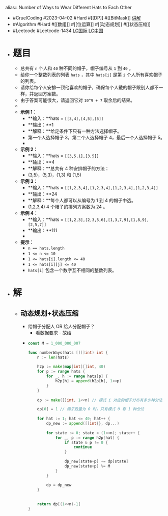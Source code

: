 alias:: Number of Ways to Wear Different Hats to Each Other

- #CruelCoding #2023-04-02 #Hard #[[DP]] #[[BitMask]] [讲解](https://youtu.be/XP_363Owaxk)
- #Algorithm #Hard #[[数组]] #[[位运算]] #[[动态规划]] #[[状态压缩]]
- #Leetcode #Leetcode-1434 [LC国际](https://leetcode.com/problems/number-of-ways-to-wear-different-hats-to-each-other/) [LC中国](https://leetcode.cn/problems/number-of-ways-to-wear-different-hats-to-each-other/)
- # 题目
	- 总共有 `n` 个人和 `40` 种不同的帽子，帽子编号从 `1` 到 `40` 。
	- 给你一个整数列表的列表 `hats` ，其中 `hats[i]` 是第 `i` 个人所有喜欢帽子的列表。
	- 请你给每个人安排一顶他喜欢的帽子，确保每个人戴的帽子跟别人都不一样，并返回方案数。
	- 由于答案可能很大，请返回它对 `10^9 + 7` 取余后的结果。
	-
	- **示例 1：**
		- **输入：**hats = `[[3,4],[4,5],[5]]`
		- **输出：**1
		- **解释：**给定条件下只有一种方法选择帽子。
		- 第一个人选择帽子 3，第二个人选择帽子 4，最后一个人选择帽子 5。
		-
	- **示例 2：**
		- **输入：**hats = `[[3,5,1],[3,5]]`
		- **输出：**4
		- **解释：**总共有 4 种安排帽子的方法：
		- (3,5)，(5,3)，(1,3) 和 (1,5)
	- **示例 3：**
		- **输入：**hats = `[[1,2,3,4],[1,2,3,4],[1,2,3,4],[1,2,3,4]]`
		- **输出：**24
		- **解释：**每个人都可以从编号为 1 到 4 的帽子中选。
		- (1,2,3,4) 4 个帽子的排列方案数为 24 。
	- **示例 4：**
		- **输入：**hats = `[[1,2,3],[2,3,5,6],[1,3,7,9],[1,8,9],[2,5,7]]`
		- **输出：**111
		-
	- **提示：**
		- `n == hats.length`
		- `1 <= n <= 10`
		- `1 <= hats[i].length <= 40`
		- `1 <= hats[i][j] <= 40`
		- `hats[i]` 包含一个数字互不相同的整数列表。
- # 解
	- ## 动态规划+状态压缩
		- 给帽子分配人 OR 给人分配帽子？
			- 看数据要求 - 故给
		- ```go
		  const M = 1_000_000_007
		  
		  func numberWays(hats [][]int) int {
		      n := len(hats)
		      
		      h2p := make(map[int][]int, 40)
		      for p := range hats {
		          for _, h := range hats[p] {
		              h2p[h] = append(h2p[h], 1<<p)
		          }
		      }
		      
		      dp := make([]int, 1<<n) // 模式 i 对应的帽子分布有多少种分法
		  
		      dp[0] = 1 // 帽子数量为 0 时，只有模式 0 有 1 种分法
		      
		      for hat := 1; hat <= 40; hat++ {
		          dp_new := append([]int{}, dp...)
		          
		          for state := 0; state < (1<<n); state++ {
		              for _, p := range h2p[hat] {
		                  if state & p != 0 {
		                      continue
		                  }
		                  
		                  dp_new[state+p] += dp[state]
		                  dp_new[state+p] %= M
		              }
		          }
		          
		          dp = dp_new
		      }
		      
		      
		      return dp[(1<<n)-1]
		  }
		  ```